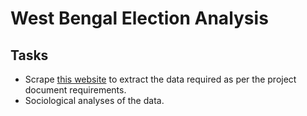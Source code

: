 # West Bengal Election Analysis

## Tasks
- Scrape [this website](https://myneta.info) to extract the data required as per the project document requirements.
- Sociological analyses of the data.